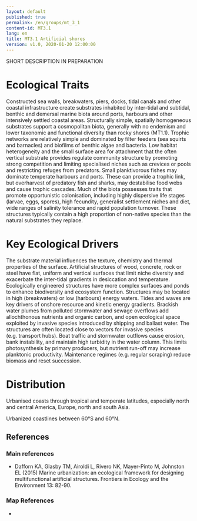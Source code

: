 ```yaml
---
layout: default
published: true
permalink: /en/groups/mt_3_1
content-id: MT3.1
lang: en
title: MT3.1 Artificial shores
version: v1.0, 2020-01-20 12:00:00
---
```


SHORT DESCRIPTION IN PREPARATION

# Ecological Traits
 
Constructed sea walls, breakwaters, piers, docks, tidal canals and other coastal infrastructure create substrates inhabited by inter-tidal and subtidal, benthic and demersal marine biota around ports, harbours and other intensively settled coastal areas. Structurally simple, spatially homogeneous substrates support a cosmopolitan biota, generally with no endemism and lower taxonomic and functional diversity than rocky shores (MT1.1). Trophic networks are relatively simple and dominated by filter feeders (sea squirts and barnacles) and biofilms of benthic algae and bacteria. Low habitat heterogeneity and the small surface area for attachment that the often vertical substrate provides regulate community structure by promoting strong competition and limiting specialised niches such as crevices or pools and restricting refuges from predators. Small planktivorous fishes may dominate temperate harbours and ports. These can provide a trophic link, but overharvest of predatory fish and sharks, may destabilise food webs and cause trophic cascades. Much of the biota possesses traits that promote opportunistic colonisation, including highly dispersive life stages (larvae, eggs, spores), high fecundity, generalist settlement niches and diet, wide ranges of salinity tolerance and rapid population turnover. These structures typically contain a high proportion of non-native species than the natural substrates they replace.
 
# Key Ecological Drivers
 
The substrate material influences the texture, chemistry and thermal properties of the surface. Artificial structures of wood, concrete, rock or steel have flat, uniform and vertical surfaces that limit niche diversity and exacerbate the inter-tidal gradients in desiccation and temperature. Ecologically engineered structures have more complex surfaces and ponds to enhance biodiversity and ecosystem function.  Structures may be located in high (breakwaters) or low (harbours) energy waters. Tides and waves are key drivers of onshore resource and kinetic energy gradients. Brackish water plumes from polluted stormwater and sewage overflows add allochthonous nutrients and organic carbon, and open ecological space exploited by invasive species introduced by shipping and ballast water. The structures are often located close to vectors for invasive species (e.g. transport hubs). Boat traffic and stormwater outflows cause erosion, bank instability, and maintain high turbidity in the water column. This limits photosynthesis by primary producers, but nutrient run-off may increase planktonic productivity. Maintenance regimes (e.g. regular scraping) reduce biomass and reset succession.
 
# Distribution
 
Urbanised coasts through tropical and temperate latitudes, especially north and central America, Europe, north and south Asia.

Urbanized coastlines between 60°S and 60°N.

## References

### Main references
* Dafforn KA, Glasby TM, Airoldi L, Rivero NK, Mayer-Pinto M, Johnston EL (2015) Marine urbanization: an ecological framework for designing multifunctional artificial structures. Frontiers in Ecology and the Environment 13: 82-90.

### Map References
* 
